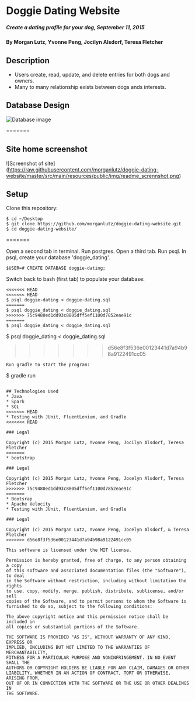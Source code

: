 # Doggie Dating Website

##### Create a dating profile for your dog, September 11, 2015

#### By Morgan Lutz, Yvonne Peng, Jocilyn Alsdorf, Teresa Fletcher

## Description

* Users create, read, update, and delete entries for both dogs and owners.
* Many to many relationship exists between dogs ands interests.

## Database Design
![Database image](https://raw.githubusercontent.com/morganlutz/doggie-dating-website/master/src/main/resources/public/img/SQL-ScreenShot-2015-09-10.png)

=======

## Site home screenshot

![Screenshot of site] (https://raw.githubusercontent.com/morganlutz/doggie-dating-website/master/src/main/resources/public/img/readme_scrennshot.png)
## Setup

Clone this repository:
```
$ cd ~/Desktop
$ git clone https://github.com/morganlutz/doggie-dating-website.git
$ cd doggie-dating-website/
```
=======

Open a second tab in terminal. Run postgres. Open a third tab. Run psql. In psql, create your database 'doggie_dating'.


```
$USER=# CREATE DATABASE doggie-dating;
```
Switch back to bash (first tab) to populate your database:
```
<<<<<<< HEAD
<<<<<<< HEAD
$ psql doggie-dating < doggie-dating.sql
=======
$ psql doggie_dating < doggie_dating.sql
>>>>>>> 75c9480ed1dd93c8805dff5ef1100d7852eae91c
=======
$ psql doggie_dating < doggie_dating.sql
```
$ psql doggie_dating < doggie_dating.sql
>>>>>>> d56e8f3f536e00123441d7a94b98a9122491cc05
```
Run gradle to start the program:
```
$ gradle run
```

## Technologies Used
* Java
* Spark
* SQL
<<<<<<< HEAD
* Testing with JUnit, FluentLenium, and Gradle
<<<<<<< HEAD

### Legal

Copyright (c) 2015 Morgan Lutz, Yvonne Peng, Jocilyn Alsdorf, Teresa Fletcher
=======
* bootstrap

### Legal

Copyright (c) 2015 Morgan Lutz, Yvonne Peng, Jocelyn Alsdorf, Teresa Fletcher
>>>>>>> 75c9480ed1dd93c8805dff5ef1100d7852eae91c
=======
* Bootsrap
* Apache Velocity
* Testing with JUnit, FluentLenium, and Gradle

### Legal

Copyright (c) 2015 Morgan Lutz, Yvonne Peng, Jocelyn Alsdorf, & Teresa Fletcher
>>>>>>> d56e8f3f536e00123441d7a94b98a9122491cc05

This software is licensed under the MIT license.

Permission is hereby granted, free of charge, to any person obtaining a copy
of this software and associated documentation files (the "Software"), to deal
in the Software without restriction, including without limitation the rights
to use, copy, modify, merge, publish, distribute, sublicense, and/or sell
copies of the Software, and to permit persons to whom the Software is
furnished to do so, subject to the following conditions:

The above copyright notice and this permission notice shall be included in
all copies or substantial portions of the Software.

THE SOFTWARE IS PROVIDED "AS IS", WITHOUT WARRANTY OF ANY KIND, EXPRESS OR
IMPLIED, INCLUDING BUT NOT LIMITED TO THE WARRANTIES OF MERCHANTABILITY,
FITNESS FOR A PARTICULAR PURPOSE AND NONINFRINGEMENT. IN NO EVENT SHALL THE
AUTHORS OR COPYRIGHT HOLDERS BE LIABLE FOR ANY CLAIM, DAMAGES OR OTHER
LIABILITY, WHETHER IN AN ACTION OF CONTRACT, TORT OR OTHERWISE, ARISING FROM,
OUT OF OR IN CONNECTION WITH THE SOFTWARE OR THE USE OR OTHER DEALINGS IN
THE SOFTWARE.
